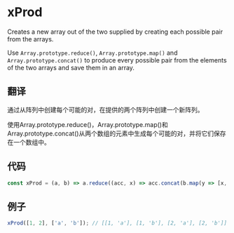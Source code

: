 # xProd

Creates a new array out of the two supplied by creating each possible pair from the arrays.

Use `Array.prototype.reduce()`, `Array.prototype.map()` and `Array.prototype.concat()` to produce every possible pair from the elements of the two arrays and save them in an array.

## 翻译

通过从阵列中创建每个可能的对，在提供的两个阵列中创建一个新阵列。

使用Array.prototype.reduce()，Array.prototype.map()和Array.prototype.concat()从两个数组的元素中生成每个可能的对，并将它们保存在一个数组中。

## 代码

```js
const xProd = (a, b) => a.reduce((acc, x) => acc.concat(b.map(y => [x, y])), []);
```

## 例子

```js
xProd([1, 2], ['a', 'b']); // [[1, 'a'], [1, 'b'], [2, 'a'], [2, 'b']]
```

